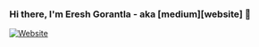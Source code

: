 ### Hi there, I'm Eresh Gorantla - aka [medium][website] 👋

[![Website](https://img.shields.io/website?label=medium.com&style=for-the-badge&url=https://medium.com)](https://eresh-zealous.medium.com/)


<!--
**ereshzealous/ereshzealous** is a ✨ _special_ ✨ repository because its `README.md` (this file) appears on your GitHub profile.

Here are some ideas to get you started:

-🔭 I’m currently working on ...
- 🌱 I’m currently learning ...
- 👯 I’m looking to collaborate on ...
- 🤔 I’m looking for help with ...
- 💬 Ask me about ...
- 📫 How to reach me: ...
- 😄 Pronouns: ...
- ⚡ Fun fact: ...
-->
